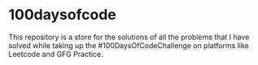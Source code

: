 # 100daysofcode
This repository is a store for the solutions of all the problems that I have solved while taking up the #100DaysOfCodeChallenge on platforms like Leetcode and GFG Practice.
